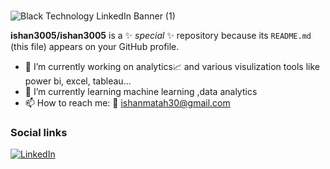 ### 

![Black Technology LinkedIn Banner (1)](https://user-images.githubusercontent.com/60708906/167310828-f59baee7-9457-43ad-a3b8-28529b840238.gif)



**ishan3005/ishan3005** is a ✨ _special_ ✨ repository because its `README.md` (this file) appears on your GitHub profile.



- 🔭 I’m currently working on analytics📈 and various visulization tools like power bi, excel, tableau...
- 🌱 I’m currently learning machine learning ,data analytics
- 📫 How to reach me: 📧 ishanmatah30@gmail.com


### Social links ###
[![LinkedIn][2.2]][2]

<!-- Icons -->

[2.2]: https://user-images.githubusercontent.com/72257400/148107604-158f3e03-d3c4-41a6-ba1f-0901a69e4437.png

<!-- Links to your social media accounts -->

[2]: http://www.linkedin.com/in/ishanmatah30
